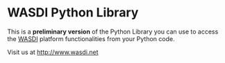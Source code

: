 # WASDI Python Library

This is a **preliminary version** of the Python Library you can use to access the [WASDI](http://www.wasdi.net) platform functionalities from your Python code.

Visit us at http://www.wasdi.net
